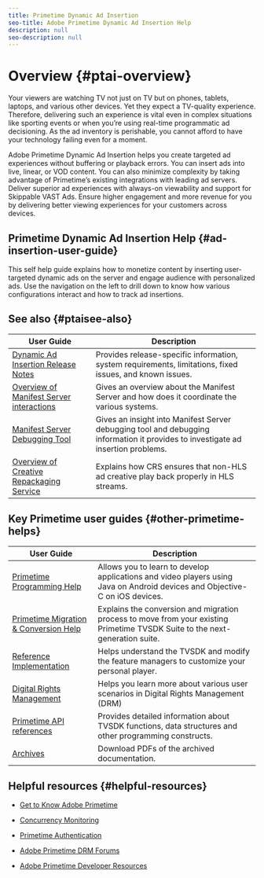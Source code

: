 ```yaml
---
title: Primetime Dynamic Ad Insertion
seo-title: Adobe Primetime Dynamic Ad Insertion Help
description: null
seo-description: null
---
```


# Overview {#ptai-overview}

Your viewers are watching TV not just on TV but on phones, tablets, laptops, and various other devices. Yet they expect a TV-quality experience. Therefore, delivering such an experience is vital even in complex situations like sporting events or when you’re using real-time programmatic ad decisioning. As the ad inventory is perishable, you cannot afford to have your technology failing even for a moment.

Adobe Primetime Dynamic Ad Insertion helps you create targeted ad experiences without buffering or playback errors. You can insert ads into live, linear, or VOD content. You can also minimize complexity by taking advantage of Primetime’s existing integrations with leading ad servers. Deliver superior ad experiences with always-on viewability and support for Skippable VAST Ads. Ensure higher engagement and more revenue for you by delivering better viewing experiences for your customers across devices.

## Primetime Dynamic Ad Insertion Help {#ad-insertion-user-guide}

This self help guide explains how to monetize content by inserting user-targeted dynamic ads on the server and engage audience with personalized ads. Use the navigation on the left to drill down to know how various configurations interact and how to track ad insertions.

## See also {#ptaisee-also}

| User Guide | Description |
|---|---|
| [Dynamic Ad Insertion Release Notes](../release-notes/ptai-19x-release-notes.md) | Provides release-specific information, system requirements, limitations, fixed issues, and known issues. |
|[Overview of Manifest Server interactions](msapi-topics/ms-overview.md)| Gives an overview about the Manifest Server and how does it coordinate the various systems. |
|[Manifest Server Debugging Tool](manifest-server-debugging-tool.md)| Gives an insight into Manifest Server debugging tool and debugging information it provides to investigate ad insertion problems. |
|[Overview of Creative Repackaging Service](creative-repackaging-service/crs-overview.md)| Explains how CRS ensures that non-HLS ad creative play back properly in HLS streams.|

## Key Primetime user guides {#other-primetime-helps}

|User Guide|Description|
|---|---|
| [Primetime Programming Help](../programming/home.md)  | Allows you to learn to develop applications and video players using Java on Android devices and Objective-C on iOS devices. |
| [Primetime Migration & Conversion Help](../migration-guides/home.md) | Explains the conversion and migration process to move from your existing Primetime TVSDK Suite to the next-generation suite. |
| [Reference Implementation](../android-reference-implementation/home.md) | Helps understand the TVSDK and modify the feature managers to customize your personal player. |
| [Digital Rights Management](../digital-rights-management/home.md) | Helps you learn more about various user scenarios in Digital Rights Management (DRM) |
| [Primetime API references](../reference/api-references.md) | Provides detailed information about TVSDK functions, data structures and other programming constructs. |
| [Archives](https://helpx.adobe.com/primetime/archives.html) | Download PDFs of the archived documentation. |

## Helpful resources {#helpful-resources}

* [Get to Know Adobe Primetime](https://www.adobe.com/in/marketing/primetime.html)

* [Concurrency Monitoring](https://tve.helpdocsonline.com/concurrency-monitoring-introduction)

* [Primetime Authentication](https://tve.helpdocsonline.com/home)

* [Adobe Primetime DRM Forums](https://forums.adobe.com/community/adobe_access)

* [Adobe Primetime Developer Resources](https://www.adobe.com/devnet/primetime.html)